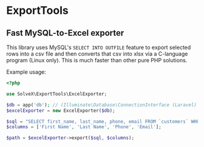 # ExportTools

## Fast MySQL-to-Excel exporter

This library uses MySQL's `SELECT INTO OUTFILE` feature to export selected rows into a csv file
and then converts that csv into xlsx via a C-language program (Linux only). This is much faster than other pure PHP
solutions.

Example usage:
```php
<?php

use SolveX\ExportTools\ExcelExporter;

$db = app('db'); // (Illuminate\Database\ConnectionInterface (Laravel)
$excelExporter = new ExcelExporter($db);

$sql = "SELECT first_name, last_name, phone, email FROM `customers` WHERE id = 1";
$columns = ['First Name', 'Last Name', 'Phone', 'Email'];

$path = $excelExporter->export($sql, $columns);
```
